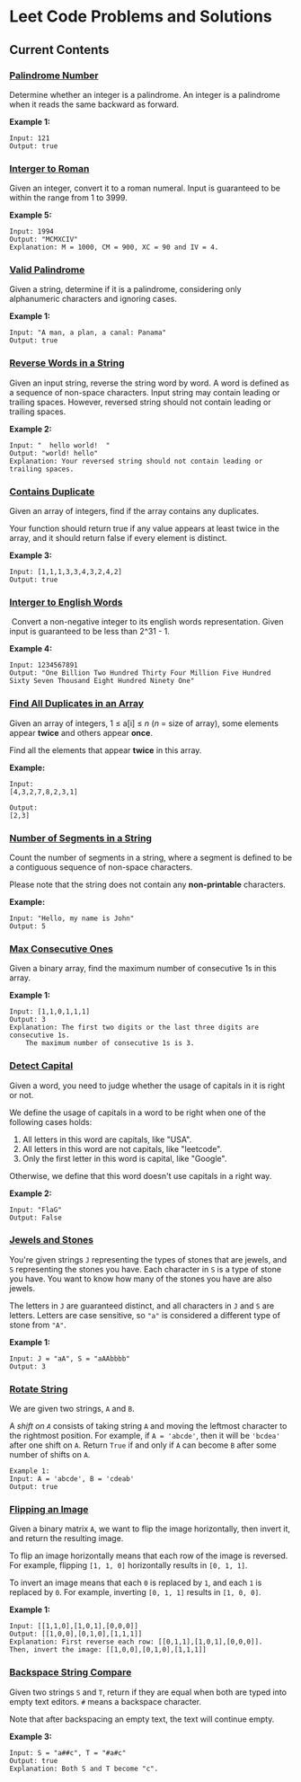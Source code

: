 # Leet Code Problems and Solutions

## Current Contents

### [Palindrome Number](https://leetcode.com/problems/palindrome-number/)

Determine whether an integer is a palindrome. An integer is a palindrome when it reads the same backward as forward.

**Example 1:**

```
Input: 121
Output: true
```

### [Interger to Roman](https://leetcode.com/problems/integer-to-roman/)

Given an integer, convert it to a roman numeral. Input is guaranteed to be within the range from 1 to 3999.

**Example 5:**

```
Input: 1994
Output: "MCMXCIV"
Explanation: M = 1000, CM = 900, XC = 90 and IV = 4.
```

### [Valid Palindrome](https://leetcode.com/problems/valid-palindrome/)

Given a string, determine if it is a palindrome, considering only alphanumeric characters and ignoring cases.

**Example 1:**

```
Input: "A man, a plan, a canal: Panama"
Output: true
```

### [Reverse Words in a String](https://leetcode.com/problems/reverse-words-in-a-string/)

Given an input string, reverse the string word by word. A word is defined as a sequence of non-space characters. Input string may contain leading or trailing spaces. However, reversed string should not contain leading or trailing spaces.

**Example 2:**

```
Input: "  hello world!  "
Output: "world! hello"
Explanation: Your reversed string should not contain leading or trailing spaces.
```

### [Contains Duplicate](https://leetcode.com/problems/contains-duplicate/)

Given an array of integers, find if the array contains any duplicates.

Your function should return true if any value appears at least twice in the array, and it should return false if every element is distinct.

**Example 3:**

```
Input: [1,1,1,3,3,4,3,2,4,2]
Output: true
```

### [Interger to English Words](https://leetcode.com/problems/integer-to-english-words/)

​	Convert a non-negative integer to its english words representation. Given input is guaranteed to be less than 2^31 - 1.

**Example 4:**

```
Input: 1234567891
Output: "One Billion Two Hundred Thirty Four Million Five Hundred Sixty Seven Thousand Eight Hundred Ninety One"
```

### [Find All Duplicates in an Array](https://leetcode.com/problems/find-all-duplicates-in-an-array/)

Given an array of integers, 1 ≤ a[i] ≤ *n* (*n* = size of array), some elements appear **twice** and others appear **once**.

Find all the elements that appear **twice** in this array.

**Example:**

```
Input:
[4,3,2,7,8,2,3,1]

Output:
[2,3]
```

### [Number of Segments in a String](https://leetcode.com/problems/number-of-segments-in-a-string/)

Count the number of segments in a string, where a segment is defined to be a contiguous sequence of non-space characters.

Please note that the string does not contain any **non-printable** characters.

**Example:**

```
Input: "Hello, my name is John"
Output: 5
```

### [Max Consecutive Ones](https://leetcode.com/problems/max-consecutive-ones/)

Given a binary array, find the maximum number of consecutive 1s in this array.

**Example 1:**

```
Input: [1,1,0,1,1,1]
Output: 3
Explanation: The first two digits or the last three digits are consecutive 1s.
    The maximum number of consecutive 1s is 3.
```

### [Detect Capital](https://leetcode.com/problems/detect-capital/)

Given a word, you need to judge whether the usage of capitals in it is right or not.

We define the usage of capitals in a word to be right when one of the following cases holds:

1. All letters in this word are capitals, like "USA".
2. All letters in this word are not capitals, like "leetcode".
3. Only the first letter in this word is capital, like "Google".

Otherwise, we define that this word doesn't use capitals in a right way.

**Example 2:**

```
Input: "FlaG"
Output: False
```

### [Jewels and Stones](https://leetcode.com/problems/jewels-and-stones/) 

You're given strings `J` representing the types of stones that are jewels, and `S` representing the stones you have. Each character in `S` is a type of stone you have. You want to know how many of the stones you have are also jewels.

The letters in `J` are guaranteed distinct, and all characters in `J` and `S` are letters. Letters are case sensitive, so `"a"` is considered a different type of stone from `"A"`.

**Example 1:**

```
Input: J = "aA", S = "aAAbbbb"
Output: 3
```

### [Rotate String](https://leetcode.com/problems/rotate-string/)

We are given two strings, `A` and `B`.

A *shift on `A`* consists of taking string `A` and moving the leftmost character to the rightmost position. For example, if `A = 'abcde'`, then it will be `'bcdea'` after one shift on `A`. Return `True` if and only if `A` can become `B` after some number of shifts on `A`.

```
Example 1:
Input: A = 'abcde', B = 'cdeab'
Output: true
```

### [Flipping an Image](https://leetcode.com/problems/flipping-an-image/)

Given a binary matrix `A`, we want to flip the image horizontally, then invert it, and return the resulting image.

To flip an image horizontally means that each row of the image is reversed. For example, flipping `[1, 1, 0]` horizontally results in `[0, 1, 1]`.

To invert an image means that each `0` is replaced by `1`, and each `1` is replaced by `0`. For example, inverting `[0, 1, 1]` results in `[1, 0, 0]`.

**Example 1:**

```
Input: [[1,1,0],[1,0,1],[0,0,0]]
Output: [[1,0,0],[0,1,0],[1,1,1]]
Explanation: First reverse each row: [[0,1,1],[1,0,1],[0,0,0]].
Then, invert the image: [[1,0,0],[0,1,0],[1,1,1]]
```

### [Backspace String Compare](https://leetcode.com/problems/backspace-string-compare/)

Given two strings `S` and `T`, return if they are equal when both are typed into empty text editors. `#` means a backspace character.

Note that after backspacing an empty text, the text will continue empty.

**Example 3:**

```
Input: S = "a##c", T = "#a#c"
Output: true
Explanation: Both S and T become "c".
```

